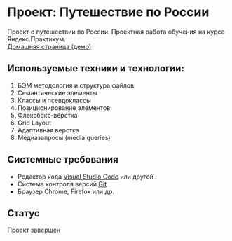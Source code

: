 # Проект: Путешествие по России
Проект о путешествии по России. Проектная работа обучения на курсе Яндекс.Практикум.  
<a href="https://losbojos.github.io/russian-travel/index.html" target="_blank">Домашняя страница (демо)</a>

## Используемые техники и технологии:
1. БЭМ методология и структура файлов
2. Семантические элементы
3. Классы и псевдоклассы
4. Позиционирование элементов
5. Флексбокс-вёрстка
6. Grid Layout
7. Адаптивная верстка
8. Медиазапросы (media queries)

## Системные требования
* Редактор кода [Visual Studio Code](https://code.visualstudio.com) или другой
* Система контроля версий [Git](https://git-scm.com/downloads)
* Браузер Chrome, Firefox или др.

## Статус
Проект завершен
